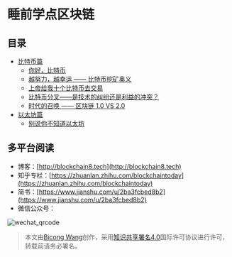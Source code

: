 # 睡前学点区块链

## 目录

* [比特币篇](btc/README.md)
  * [你好，比特币](btc/btc-1.md)
  * [越努力，越幸运 —— 比特币挖矿奥义](btc/btc-2.md)
  * [上帝给我十个比特币去交易](btc/btc-3.md)
  * [比特币分叉——是技术的纠纷还是利益的冲突？](btc/btc-4.md)
  * [时代的召唤 —— 区块链 1.0 VS 2.0](btc/btc-5.md)
* [以太坊篇](eth/README.md)
  * [别说你不知道以太坊](/eth/eth-1.md)

## 多平台阅读

* 博客：[http://blockchain8.tech](http://blockchain8.tech)
* 知乎专栏：[https://zhuanlan.zhihu.com/blockchaintoday](https://zhuanlan.zhihu.com/blockchaintoday)
* 简书：[https://www.jianshu.com/u/2ba3fcbed8b2](https://www.jianshu.com/u/2ba3fcbed8b2)
* 微信公众号：            

![wechat\_qrcode](http://7xoqy3.com1.z0.glb.clouddn.com/wechat_public_account.jpg)

> 本文由[Bicong Wang](https://github.com/wangbicong)创作，采用[知识共享署名4.0](https://creativecommons.org/licenses/by/4.0/)国际许可协议进行许可，转载前请务必署名。



